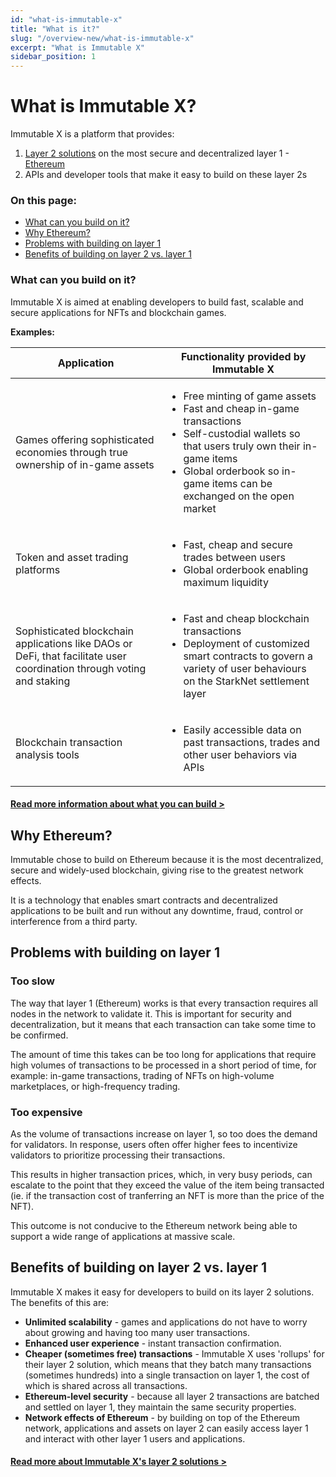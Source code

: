 ```yaml
---
id: "what-is-immutable-x"
title: "What is it?"
slug: "/overview-new/what-is-immutable-x"
excerpt: "What is Immutable X"
sidebar_position: 1
---
```


# What is Immutable X?

Immutable X is a platform that provides:
1. [Layer 2 solutions](../overview-new/immutable-layer-2) on the most secure and decentralized layer 1 - [Ethereum](#why-ethereum)
2. APIs and developer tools that make it easy to build on these layer 2s

### On this page:
* [What can you build on it?](#what-can-you-build-on-it)
* [Why Ethereum?](#why-ethereum)
* [Problems with building on layer 1](#problems-with-building-on-layer-1)
* [Benefits of building on layer 2 vs. layer 1](#benefits-of-building-on-layer-2-vs-layer-1)

### What can you build on it?
Immutable X is aimed at enabling developers to build fast, scalable and secure applications for NFTs and blockchain games. 

**Examples:**

| Application | Functionality provided by Immutable X |
| --- | --- |
| Games offering sophisticated economies through true ownership of in-game assets | <ul><li>Free minting of game assets</li><li>Fast and cheap in-game transactions</li><li>Self-custodial wallets so that users truly own their in-game items</li><li>Global orderbook so in-game items can be exchanged on the open market</li></ul> |
| Token and asset trading platforms | <ul><li>Fast, cheap and secure trades between users</li><li>Global orderbook enabling maximum liquidity</li></ul> |
| Sophisticated blockchain applications like DAOs or DeFi, that facilitate user coordination through voting and staking | <ul><li>Fast and cheap blockchain transactions</li><li>Deployment of customized smart contracts to govern a variety of user behaviours on the StarkNet settlement layer</li></ul> |
| Blockchain transaction analysis tools | <ul><li>Easily accessible data on past transactions, trades and other user behaviors via APIs</li></ul> |

#### [Read more information about what you can build >](/docs/overview-new/what-can-you-build)


## Why Ethereum?

Immutable chose to build on Ethereum because it is the most decentralized, secure and widely-used blockchain, giving rise to the greatest network effects.

It is a technology that enables smart contracts and decentralized applications to be built and run without any downtime, fraud, control or interference from a third party.

## Problems with building on layer 1

### Too slow
The way that layer 1 (Ethereum) works is that every transaction requires all nodes in the network to validate it. This is important for security and decentralization, but it means that each transaction can take some time to be confirmed.

The amount of time this takes can be too long for applications that require high volumes of transactions to be processed in a short period of time, for example: in-game transactions, trading of NFTs on high-volume marketplaces, or high-frequency trading.

### Too expensive

As the volume of transactions increase on layer 1, so too does the demand for validators. In response, users often offer higher fees to incentivize validators to prioritize processing their transactions.

This results in higher transaction prices, which, in very busy periods, can escalate to the point that they exceed the value of the item being transacted (ie. if the transaction cost of tranferring an NFT is more than the price of the NFT).

This outcome is not conducive to the Ethereum network being able to support a wide range of applications at massive scale.


## Benefits of building on layer 2 vs. layer 1
Immutable X makes it easy for developers to build on its layer 2 solutions. The benefits of this are:
* **Unlimited scalability** - games and applications do not have to worry about growing and having too many user transactions.
* **Enhanced user experience** - instant transaction confirmation.
* **Cheaper (sometimes free) transactions** - Immutable X uses 'rollups' for their layer 2 solution, which means that they batch many transactions (sometimes hundreds) into a single transaction on layer 1, the cost of which is shared across all transactions.
* **Ethereum-level security** - because all layer 2 transactions are batched and settled on layer 1, they maintain the same security properties.
* **Network effects of Ethereum** - by building on top of the Ethereum network, applications and assets on layer 2 can easily access layer 1 and interact with other layer 1 users and applications.

#### [Read more about Immutable X's layer 2 solutions >](/docs/overview-new/immutable-layer-2)

